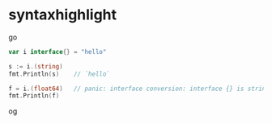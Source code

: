 # syntaxhighlight

go
```go
var i interface{} = "hello"

s := i.(string)
fmt.Println(s)    // `hello`

f = i.(float64)   // panic: interface conversion: interface {} is string, not float64
fmt.Println(f)
```
og
